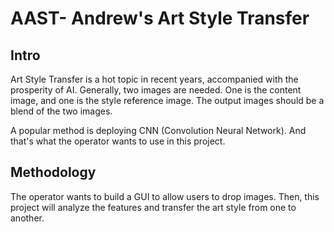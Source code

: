 # AAST- Andrew's Art Style Transfer

## Intro

Art Style Transfer is a hot topic in recent years, accompanied with the prosperity of AI. Generally, two images are needed. One is the content image, and one is the style reference image. The output images should be a blend of the two images.

A popular method is deploying CNN (Convolution Neural Network). And that's what the operator wants to use in this project.

## Methodology 

The operator wants to build a GUI to allow users to drop images. Then, this project will analyze the features and transfer the art style from one to another.


